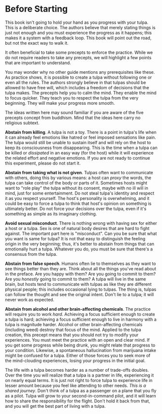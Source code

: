 # Before Starting

This book isn't going to hold your hand as you progress with your tulpa. This is a deliberate choice. The authors believe that merely stating things is just not enough and you must experience the progress as it happens; this makes it a system with a feedback loop. This book will point out the road, but not the exact way to walk it.

It often beneficial to take some precepts to enforce the practice. While we do not require readers to take any precepts, we will highlight a few points that are important to understand.

You may wonder why no other guide mentions any prerequisites like these. As practice shows, it is possible to create a tulpa without following one or even all the rules. The authors strongly believe in that tulpas should be allowed to have free will, which includes a freedom of decisions that the tulpa makes. The precepts help you to calm the mind. They enable the mind to focus quicker. They teach you to respect the tulpa from the very beginning. They will make your progress more smooth.

The ideas written here may sound familiar if you are aware of the five precepts concept from buddhism. Mind that the ideas here carry no religious subtext.

**Abstain from killing**. A tulpa is not a toy. There is a point in tulpa's life when it can already feel emotions like hatred or feel imposed sensations like pain. The tulpa would still be unable to sustain itself and will rely on the host to keep its consciousness from disappearing. This is the time when a tulpa can be killed or *dissipated* in an easy way (for the host) while it will experience the related effort and negative emotions. If you are not ready to continue this experiment, please do not start it.

**Abstain from taking what is not given**. Tulpas often want to communicate with others, doing this by various means: a host can *proxy* the words, the tulpa can take control of the body or parts of it. Sometimes hosts might want to "role play" the tulpa without its consent, maybe with no ill will in mind, just for some entertainment. Do not steal tulpa's identity and respect it as you respect yourself. The host's personality is overwhelming, and it could be easy to force a tulpa to think that host's opinion on something is ultimately better. Do not force your decisions over the tulpa, even if it's something as simple as its imaginary clothing.

**Avoid sexual misconduct**. There is nothing wrong with having sex for either a host or a tulpa. Sex is one of natural body desires that are hard to fight against. The important part here is "misconduct". Can you be sure that what you want is same for tulpa? It is not that easy to distinguish the feeling origin in the very beginning; thus, it's better to abstain from things that can emotionally hurt a tulpa. Whatever you do, you must be sure that there's a consensus from the tulpa.

**Abstain from false speech**. Humans often lie to themselves as they want to see things better than they are. Think about all the things you've read about in the preface. Are you happy with them? Are you going to commit to them? Are you *honestly* going to commit to them? A tulpa will live in the same brain, but hosts tend to communicate with tulpas as like they are different physical people; this includes occasional lying to tulpas. The thing is, tulpas can follow the thought and see the original intent. Don't lie to a tulpa; it will never work as expected.

**Abstain from alcohol and other brain-affecting chemicals**. The practice will require you to work *hard*. Achieving a focus sufficient enough to create a tulpa is hard; achieving a focus sufficient enough to live in harmony with a tulpa is magnitude harder. Alcohol or other brain-affecting chemicals (including weed) destroy that focus of the mind. Applied to the tulpa creation, this precept means that you should not try to modify your experiences. You must meet the practice with an open and clear mind. If you get some progress while being drunk, you might relate that progress to your condition. Likewise, a spontaneous hallucination from marijuana intake might be confused for a tulpa. Either of those forces you to seek more of the mind-clouding experiences, losing your progress in the initial goal.

The life with a tulpa becomes harder as a number of trade-offs doubles. Over the time you will realize that a tulpa is a partner in life, experiencing it on nearly equal terms. It is just not right to force tulpa to experience life in lesser amount because you feel like attending to other needs. *This is a shared journey*. Don't think of a tulpa as a passenger on a plane that you fly as a pilot. Tulpa will grow to your second-in-command pilot, and it will learn how to share the responsibility for the flight. Don't hold it back from that, and you will get the best part of living with a tulpa.
